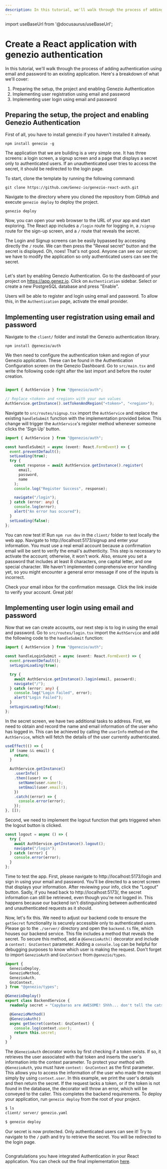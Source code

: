 ```yaml
---
description: In this tutorial, we'll walk through the process of adding authentication using email and password to an existing application. Learn more about Genezio!
---
```


import useBaseUrl from '@docusaurus/useBaseUrl';

# Create a React application with genezio authentication

<head>
  <title>Create a React application with genezio authentication</title>
</head>

In this tutorial, we'll walk through the process of adding authentication using email and password to an existing application. Here's a breakdown of what we'll cover:

1. Preparing the setup, the project and enabling Genezio Authentication
2. Implementing user registration using email and password
3. Implementing user login using email and password

## Preparing the setup, the project and enabling Genezio Authentication

First of all, you have to install genezio if you haven't installed it already.

```
npm install genezio -g
```

The application that we are building is a very simple one. It has three screens: a login screen, a signup screen and a page that displays a secret only to authenticated users. If an unauthenticated user tries to access the secret, it should be redirected to the login page.

To start, clone the template by running the following command:

```
git clone https://github.com/Genez-io/genezio-react-auth.git
```

Navigate to the directory where you cloned the repository from GitHub and execute `genezio deploy` to deploy the project.

```
genezio deploy
```

Now, you can open your web browser to the URL of your app and start exploring. The React app includes a `/login` route for logging in, a `/signup` route for the sign-up screen, and a `/` route that reveals the secret.

The Login and Signup screens can be easily bypassed by accessing directly the `/` route. We can then press the "Reveal secret" button and the secret is displayed. Oh, noes! That's not good. Anyone can see our secret; we have to modify the application so only authenticated users can see the secret.

<figure style={{textAlign:"center"}}><img style={{cursor:"pointer"}} src={useBaseUrl("/img/demo-email-and-password-initial.gif")} alt=""/><figcaption></figcaption></figure>

Let's start by enabling Genezio Authentication. Go to the dashboard of your project on https://app.genez.io. Click on `Authentication` sidebar. Select or create a new PostgreSQL database and press "Enable".

Users will be able to register and login using email and password. To allow this, in the `Authentication` page, activate the email provider.

## Implementing user registration using email and password

Navigate to the `client/` folder and install the Genezio authentication library.

```
npm install @genezio/auth
```

We then need to configure the authentication token and region of your Genezio application. These can be found in the Authentication Configuration screen on the Genezio Dashboard. Go to `src/main.tsx` and write the following code right after the last import and before the router creation.

<figure style={{textAlign:"center"}}><img style={{cursor:"pointer",width:"100%"}} src={useBaseUrl("/img/react-application-auth3.webp")} alt=""/><figcaption></figcaption></figure>

```typescript title="client/src/main.tsx" showLineNumbers
import { AuthService } from "@genezio/auth";

// Replace <token> and <region> with your own values
AuthService.getInstance().setTokenAndRegion("<token>", "<region>");
```

Navigate to `src/routes/signup.tsx` import the `AuthService` and replace the existing `handleSubmit` function with the implementation provided below. This change will trigger the `AuthService`'s register method whenever someone clicks the 'Sign Up' button.

```typescript title="client/src/routes/signup.tsx" showLineNumbers
import { AuthService } from "@genezio/auth";
```

```typescript title="client/src/routes/signup.tsx" showLineNumbers
const handleSubmit = async (event: React.FormEvent) => {
  event.preventDefault();
  setLoading(true);
  try {
    const response = await AuthService.getInstance().register(
      email,
      password,
      name
    );
    console.log("Register Success", response);

    navigate("/login");
  } catch (error: any) {
    console.log(error);
    alert("An error has occured");
  }
  setLoading(false);
};
```

You can now test it! Run `npm run dev` in the `client/` folder to test locally the web app. Navigate to http://localhost:5173/signup and enter your information. You must use a real email account because a confirmation email will be sent to verify the email's authenticity. This step is necessary to activate the account; otherwise, it won't work. Also, ensure you set a password that includes at least 8 characters, one capital letter, and one special character. We haven't implemented comprehensive error handling yet, so you might encounter a general error message if one of the inputs is incorrect.

Check your email inbox for the confirmation message. Click the link inside to verify your account. Great job!

## Implementing user login using email and password

Now that we can create accounts, our next step is to log in using the email and password. Go to `src/routes/login.tsx` import the `AuthService` and add the following code to the `handleSubmit` function:

```typescript title="client/src/routes/login.tsx" showLineNumbers
import { AuthService } from "@genezio/auth";
```

```typescript title="client/src/routes/login.tsx" showLineNumbers
const handleLoginSubmit = async (event: React.FormEvent) => {
  event.preventDefault();
  setLoginLoading(true);

  try {
    await AuthService.getInstance().login(email, password);
    navigate("/");
  } catch (error: any) {
    console.log("Login Failed", error);
    alert("Login Failed");
  }
  setLoginLoading(false);
};
```

In the secret screen, we have two additional tasks to address. First, we need to obtain and record the name and email information of the user who has logged in. This can be achieved by calling the `userInfo` method on the `AuthService`, which will fetch the details of the user currently authenticated.

```typescript title="client/src/routes/secret.tsx" showLineNumbers
useEffect(() => {
  if (name && email) {
    return;
  }

  AuthService.getInstance()
    .userInfo()
    .then((user) => {
      setName(user.name!);
      setEmail(user.email!);
    })
    .catch((error) => {
      console.error(error);
    });
}, []);
```

Second, we need to implement the logout function that gets triggered when the logout button is clicked.

```typescript title="client/src/routes/secret.tsx" showLineNumbers
const logout = async () => {
  try {
    await AuthService.getInstance().logout();
    navigate("/login");
  } catch (error) {
    console.error(error);
  }
};
```

Time to test the app. First, please navigate to http://localhost:5173/login and sign in using your email and password. You'll be directed to a secret screen that displays your information. After reviewing your info, click the "Logout" button. Sadly, if you head back to http://localhost:5173/, the secret information can still be retrieved, even though you're not logged in. This happens because our backend isn't distinguishing between authenticated and unauthenticated requests as it should.

Now, let's fix this. We need to adjust our backend code to ensure the `getSecret` functionality is securely accessible only to authenticated users. Please go to the `./server/` directory and open the `backend.ts` file, which houses our backend service. This file includes a method that reveals the secret. To secure this method, add a `@GenezioAuth()` decorator and include a `context: GnzContext` parameter. Adding a `console.log` can be helpful for debugging purposes to know which user is making the request. Don't forget to import `GenezioAuth` and `GnzContext` from `@genezio/types`.

```typescript title="server/backend.ts" showLineNumbers
import {
  GenezioDeploy,
  GenezioMethod,
  GenezioAuth,
  GnzContext,
} from "@genezio/types";

@GenezioDeploy()
export class BackendService {
  readonly secret = "Capybaras are AWESOME! Shhh... don't tell the cats!";

  @GenezioMethod()
  @GenezioAuth()
  async getSecret(context: GnzContext) {
    console.log(context.user);
    return this.secret;
  }
}
```

The `@GenezioAuth` decorator works by first checking if a token exists. If so, it retrieves the user associated with that token and inserts the user's information into the context parameter. To protect your method with `@GenezioAuth`, you must have `context: GnzContext` as the first parameter. This allows you to access the information of the user who made the request simply by using `context.user`. In this example, we print the user's details and then return the secret. If the request lacks a token, or if the token is not found in the database, the decorator will throw an error, which will be conveyed to the caller. This completes the backend requirements. To deploy your application, run `genezio deploy` from the root of your project.

```bash
$ ls
client/ server/ genezio.yaml

$ genezio deploy
```

Our secret is now protected. Only authenticated users can see it! Try to navigate to the `/` path and try to retrieve the secret. You will be redirected to the login page.

<figure style={{textAlign:"center"}}><img style={{cursor:"pointer"}} src={useBaseUrl("/img/final-email.gif")} alt=""/><figcaption></figcaption></figure>

Congratulations you have integrated Authentication in your React application. You can check out the final implementation [here](https://github.com/Genez-io/genezio-react-auth/tree/final).
